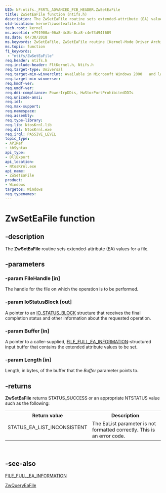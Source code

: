```yaml
---
UID: NF:ntifs._FSRTL_ADVANCED_FCB_HEADER.ZwSetEaFile
title: ZwSetEaFile function (ntifs.h)
description: The ZwSetEaFile routine sets extended-attribute (EA) values for a file.
old-location: kernel\zwseteafile.htm
tech.root: kernel
ms.assetid: e791900a-06a8-4c8b-8ca8-c4e73d94f609
ms.date: 04/30/2018
ms.keywords: ZwSetEaFile, ZwSetEaFile routine [Kernel-Mode Driver Architecture], kernel.zwseteafile, ntifs/ZwSetEaFile
ms.topic: function
f1_keywords:
 - "ntifs/ZwSetEaFile"
req.header: ntifs.h
req.include-header: FltKernel.h, Ntifs.h
req.target-type: Universal
req.target-min-winverclnt: Available in Microsoft Windows 2000   and later versions of the Windows operating system.
req.target-min-winversvr: 
req.kmdf-ver: 
req.umdf-ver: 
req.ddi-compliance: PowerIrpDDis, HwStorPortProhibitedDDIs
req.unicode-ansi: 
req.idl: 
req.max-support: 
req.namespace: 
req.assembly: 
req.type-library: 
req.lib: NtosKrnl.lib
req.dll: NtosKrnl.exe
req.irql: PASSIVE_LEVEL
topic_type:
- APIRef
- kbSyntax
api_type:
- DllExport
api_location:
- NtosKrnl.exe
api_name:
- ZwSetEaFile
product:
- Windows
targetos: Windows
req.typenames: 
---
```


# ZwSetEaFile function


## -description


The <b>ZwSetEaFile</b> routine sets extended-attribute (EA) values for a file.


## -parameters




### -param FileHandle [in]

The handle for the file on which the operation is to be performed.


### -param IoStatusBlock [out]

A pointer to an <a href="https://docs.microsoft.com/windows-hardware/drivers/ddi/content/wdm/ns-wdm-_io_status_block">IO_STATUS_BLOCK</a> structure that receives the final completion status and other information about the requested operation.


### -param Buffer [in]

A pointer to a caller-supplied, <a href="https://docs.microsoft.com/windows-hardware/drivers/ddi/content/wdm/ns-wdm-_file_full_ea_information">FILE_FULL_EA_INFORMATION</a>-structured input buffer that contains the extended attribute values to be set. 


### -param Length [in]

Length, in bytes, of the buffer that the <i>Buffer</i> parameter points to.


## -returns



<b>ZwSetEaFile</b> returns STATUS_SUCCESS or an appropriate NTSTATUS value such as the following:

<table>
<tr>
<th>Return value</th>
<th>Description</th>
</tr>
<tr>
<td width="40%">
<dl>
<dt>STATUS_EA_LIST_INCONSISTENT</dt>
</dl>
</td>
<td width="60%">
The EaList parameter is not formatted correctly. This is an error code.

</td>
</tr>
</table>
 




## -see-also




<a href="https://docs.microsoft.com/windows-hardware/drivers/ddi/content/wdm/ns-wdm-_file_full_ea_information">FILE_FULL_EA_INFORMATION</a>



<a href="https://msdn.microsoft.com/library/windows/hardware/ff961907">ZwQueryEaFile</a>
 

 

